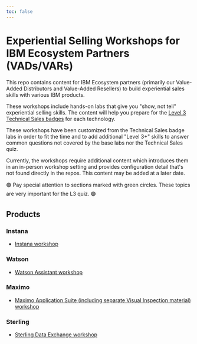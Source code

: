 ```yaml
---
toc: false
---
```


# Experiential Selling Workshops for IBM Ecosystem Partners (VADs/VARs)

This repo contains content for IBM Ecosystem partners (primarily our Value-Added Distributors and Value-Added Resellers) to build experiential sales skills with various IBM products.

These workshops include hands-on labs that give you "show, not tell" experiential selling skills. The content will help you prepare for the [Level 3 Technical Sales badges](https://ibm.seismic.com/Link/Content/DCGX2M377qBM38TMpQ7DB3WVmQg8) for each technology.

These workshops have been customized from the Technical Sales badge labs in order to fit the time and to add additional "Level 3+" skills to answer common questions not covered by the base labs nor the Technical Sales quiz.

Currently, the workshops require additional content which introduces them in an in-person workshop setting and provides configuration detail that's not found directly in the repos. This content may be added at a later date.

:green_circle: Pay special attention to sections marked with green circles. These topics are very important for the L3 quiz. :green_circle:

## Products

### Instana

- [Instana workshop](/instana/)

### Watson

- [Watson Assistant workshop](/watson)

### Maximo

- [Maximo Application Suite (including separate Visual Inspection material) workshop](/maximo)

### Sterling

- [Sterling Data Exchange workshop](/sterling)
